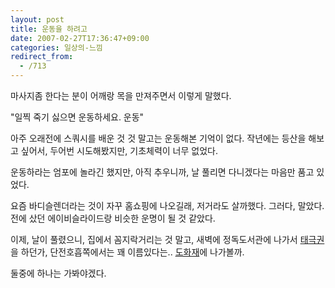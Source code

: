```yaml
---
layout: post
title: 운동을 하려고
date: 2007-02-27T17:36:47+09:00
categories: 일상의-느낌
redirect_from:
  - /713
---
```


마사지좀 한다는 분이 어깨랑 목을 만져주면서 이렇게 말했다.

"일찍 죽기 싫으면 운동하세요. 운동"

아주 오래전에 스쿼시를 배운 것 것 말고는 운동해본 기억이 없다. 작년에는 등산을 해보고 싶어서, 두어번 시도해봤지만, 기초체력이 너무 없었다.

운동하라는 엄포에 놀라긴 했지만, 아직 추우니까, 날 풀리면 다니겠다는 마음만 품고 있었다.

요즘 바디슬렌더라는 것이 자꾸 홈쇼핑에 나오길래, 저거라도 살까했다. 그러다, 말았다. 전에 샀던 에이비슬라이드랑 비슷한 운명이 될 것 같았다.

이제, 날이 풀렸으니, 집에서 꼼지락거리는 것 말고, 새벽에 정독도서관에 나가서 <a target=bb href="http://www.jeongdok.or.kr/korea/schedule/scheduleView.jsp?yyyymmdd=20060905&gb=02&seqNo=105">태극권</a>을 하던가, 단전호흡쪽에서는 꽤 이름있다는.. <a target=bb href="http://www.dohwaje.org/program/ilwol/index.do">도화재</a>에 나가볼까.

둘중에 하나는 가봐야겠다.
